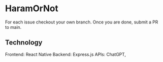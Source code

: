 # HaramOrNot
For each issue checkout your own branch. Once you are done, submit a PR to main.

## Technology
Frontend: React Native
Backend: Express.js
APIs: ChatGPT, 
